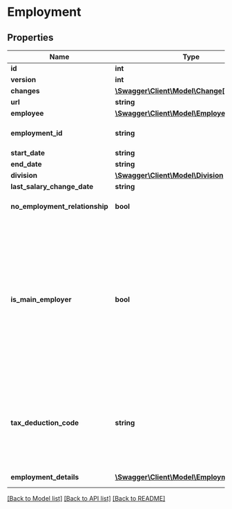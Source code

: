 # Employment

## Properties
Name | Type | Description | Notes
------------ | ------------- | ------------- | -------------
**id** | **int** |  | [optional] 
**version** | **int** |  | [optional] 
**changes** | [**\Swagger\Client\Model\Change[]**](Change.md) |  | [optional] 
**url** | **string** |  | [optional] 
**employee** | [**\Swagger\Client\Model\Employee**](Employee.md) |  | [optional] 
**employment_id** | **string** | Existing employment ID used by the current accounting system | [optional] 
**start_date** | **string** |  | 
**end_date** | **string** |  | [optional] 
**division** | [**\Swagger\Client\Model\Division**](Division.md) |  | [optional] 
**last_salary_change_date** | **string** |  | [optional] 
**no_employment_relationship** | **bool** | Activate pensions and other benefits with no employment relationship. | [optional] [default to false]
**is_main_employer** | **bool** | Determines if company is main employer for the employee. Default value is true.&lt;br /&gt;If true and deduction code is NOT send, value of tax deduction code will be set to loennFraHovedarbeidsgiver &lt;br /&gt; If false and deduction code is NOT send, value of tax deduction code will be set to loennFraBiarbeidsgiver.&lt;br /&gt; For other types of Tax Deduction Codes, isMainEmployer does not influence anything. | [optional] [default to false]
**tax_deduction_code** | **string** | EMPTY - represents that a tax deduction code is not set on the employment. It is illegal to set the field to this value.  &lt;br /&gt; Default value of this field is loennFraHovedarbeidsgiver or loennFraBiarbeidsgiver depending on boolean isMainEmployer | [optional] 
**employment_details** | [**\Swagger\Client\Model\EmploymentDetails[]**](EmploymentDetails.md) | Employment types tied to the employment | [optional] 

[[Back to Model list]](../../README.md#documentation-for-models) [[Back to API list]](../../README.md#documentation-for-api-endpoints) [[Back to README]](../../README.md)

